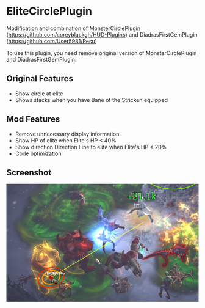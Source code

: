 # EliteCirclePlugin

Modification and combination of MonsterCirclePlugin (https://github.com/coreyblackgh/HUD-Plugins) and DiadrasFirstGemPlugin (https://github.com/User5981/Resu)

To use this plugin, you need remove original version of MonsterCirclePlugin and DiadrasFirstGemPlugin.

Original Features
------------
+ Show circle at elite
+ Shows stacks when you have Bane of the Stricken equipped


Mod Features
------------
+ Remove unnecessary display information
+ Show HP of elite when Elite's HP < 40%
+ Show direction Direction Line to elite when Elite's HP < 20%
+ Code optimization


Screenshot
------------
![](EliteCirclePluginSS.png)


